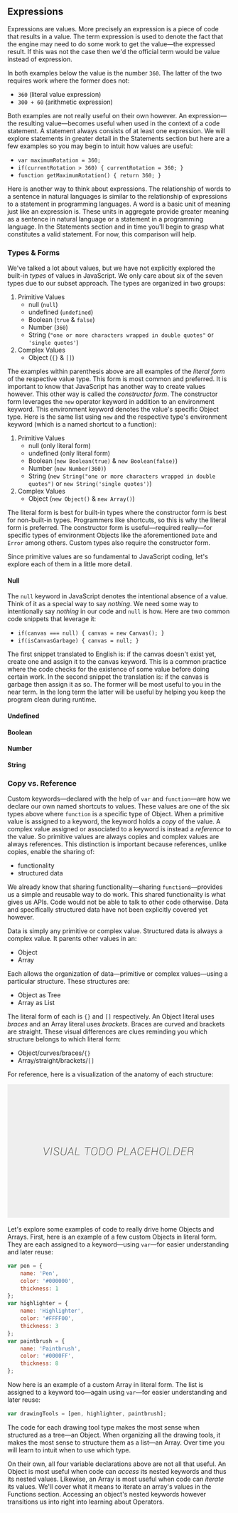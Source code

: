 ## Expressions

Expressions are values. More precisely an expression is a piece of code that results in a value. The term expression is used to denote the fact that the engine may need to do some work to get the value—the expressed result. If this was not the case then we'd the official term would be value instead of expression.

In both examples below the value is the number `360`. The latter of the two requires work where the former does not:

- `360` (literal value expression)
- `300 + 60` (arithmetic expression)

Both examples are not really useful on their own however. An expression—the resulting value—becomes useful when used in the context of a code statement. A statement always consists of at least one expression. We will explore statements in greater detail in the Statements section but here are a few examples so you may begin to intuit how values are useful:

- `var maximumRotation = 360;`
- `if(currentRotation > 360) { currentRotation = 360; }`
- `function getMaximumRotation() { return 360; }`

Here is another way to think about expressions. The relationship of words to a sentence in natural languages is similar to the relationship of expressions to a statement in programming languages. A word is a basic unit of meaning just like an expression is. These units in aggregate provide greater meaning as a sentence in natural language or a statement in a programming language. In the Statements section and in time you'll begin to grasp what constitutes a valid statement. For now, this comparison will help.

### Types & Forms

We've talked a lot about values, but we have not explicitly explored the built-in *types* of values in JavaScript. We only care about six of the seven types due to our subset approach. The types are organized in two groups:

1. Primitive Values
    - null (`null`)
    - undefined (`undefined`)
    - Boolean (`true` & `false`)
    - Number (`360`)
    - String (`"one or more characters wrapped in double quotes"` or `'single quotes'`)
2. Complex Values
    - Object (`{}` & `[]`)

The examples within parenthesis above are all examples of the *literal form* of the respective value type. This form is most common and preferred. It is important to know that JavaScript has another way to create values however. This other way is called the *constructor form*. The constructor form leverages the `new` operator keyword in addition to an environment keyword. This environment keyword denotes the value's specific Object type. Here is the same list using `new` and the respective type's environment keyword (which is a named shortcut to a function):

1. Primitive Values
    - null (only literal form)
    - undefined (only literal form)
    - Boolean (`new Boolean(true)` & `new Boolean(false)`)
    - Number (`new Number(360)`)
    - String (`new String("one or more characters wrapped in double quotes")` or `new String('single quotes')`)
2. Complex Values
    - Object (`new Object()` & `new Array()`)

The literal form is best for built-in types where the constructor form is best for non-built-in types. Programmers like shortcuts, so this is why the literal form is preferred. The constructor form is useful—required really—for specific types of environment Objects like the aforementioned `Date` and `Error` among others. Custom types also require the constructor form.

Since primitive values are so fundamental to JavaScript coding, let's explore each of them in a little more detail.

#### Null

The `null` keyword in JavaScript denotes the intentional absence of a value. Think of it as a special way to say *nothing*. We need some way to intentionally say *nothing* in our code and `null` is how. Here are two common code snippets that leverage it:

- `if(canvas === null) { canvas = new Canvas(); }`
- `if(isCanvasGarbage) { canvas = null; }`

The first snippet translated to English is: if the canvas doesn't exist yet, create one and assign it to the canvas keyword. This is a common practice where the code checks for the existence of some value before doing certain work. In the second snippet the translation is: if the canvas is garbage then assign it as so. The former will be most useful to you in the near term. In the long term the latter will be useful by helping you keep the program clean during runtime.

#### Undefined
#### Boolean
#### Number
#### String

### Copy vs. Reference

Custom keywords—declared with the help of `var` and `function`—are how we declare our own named shortcuts to values. These values are one of the six types above where `function` is a specific type of Object. When a primitive value is assigned to a keyword, the keyword holds a *copy* of the value. A complex value assigned or associated to a keyword is instead a *reference* to the value. So primitive values are always copies and complex values are always references. This distinction is important because references, unlike copies, enable the sharing of:

- functionality
- structured data

We already know that sharing functionality—sharing `function`s—provides us a simple and reusable way to do work. This shared functionality is what gives us APIs. Code would not be able to talk to other code otherwise. Data and specifically structured data have not been explicitly covered yet however.

Data is simply any primitive or complex value. Structured data is always a complex value. It parents other values in an:

- Object
- Array

Each allows the organization of data—primitive or complex values—using a particular structure. These structures are:

- Object as Tree
- Array as List

The literal form of each is `{}` and `[]` respectively. An Object literal uses *braces* and an Array literal uses *brackets*. Braces are curved and brackets are straight. These visual differences are clues reminding you which structure belongs to which literal form:

- Object/curves/braces/`{}`
- Array/straight/brackets/`[]`

For reference, here is a visualization of the anatomy of each structure:

![Object and Array Anatomy](../assets/img/visual-todo-placeholder.jpg "Object and Array Anatomy")

Let's explore some examples of code to really drive home Objects and Arrays. First, here is an example of a few custom Objects in literal form. They are each assigned to a keyword—using `var`—for easier understanding and later reuse:

```javascript
var pen = {
    name: 'Pen',
    color: '#000000',
    thickness: 1 
};
var highlighter = {
    name: 'Highlighter',
    color: '#FFFF00',
    thickness: 3
};
var paintbrush = {
    name: 'Paintbrush',
    color: '#0000FF',
    thickness: 8 
};
```

Now here is an example of a custom Array in literal form. The list is assigned to a keyword too—again using `var`—for easier understanding and later reuse:

```javascript
var drawingTools = [pen, highlighter, paintbrush];
```

The code for each drawing tool type makes the most sense when structured as a tree—an Object. When organizing all the drawing tools, it makes the most sense to structure them as a list—an Array. Over time you will learn to intuit when to use which type.

On their own, all four variable declarations above are not all that useful. An Object is most useful when code can *access* its nested keywords and thus its nested values. Likewise, an Array is most useful when code can *iterate* its values. We'll cover what it means to iterate an array's values in the Functions section. Accessing an object's nested keywords however transitions us into right into learning about Operators.
